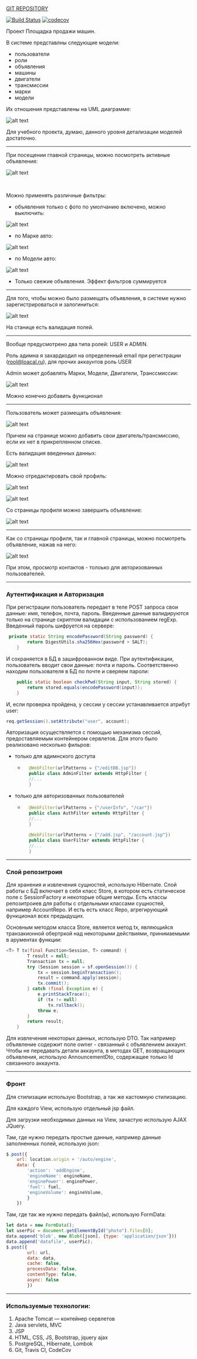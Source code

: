 [GIT REPOSITORY](https://github.com/i3acsi/job4j_carsales)

[![Build Status](https://travis-ci.com/i3acsi/job4j_carsales.svg?branch=main)](https://travis-ci.com/i3acsi/job4j_carsales)
[![codecov](https://codecov.io/gh/i3acsi/job4j_carsales/branch/main/graph/badge.svg?token=P7V3IJ2RLX)](https://codecov.io/gh/i3acsi/job4j_carsales)

Проект  Площадка продажи машин.

В системе представлны следующие модели:
 
+ пользователи
+ роли
+ объявления
+ машины
+ двигатели
+ трансмиссии
+ марки
+ модели

Их отношения представлены на UML диаграмме:

![alt text](img/uml.png "")

Для учебного проекта, думаю, данного уровня детализации моделей достаточно.
- - -

При посещении главной страницы, можно посмотреть активные объявления: 

![alt text](img/adList1.png "")

<br>

Можно применять различные фильтры:
 
* объявления только с фото по умолчанию включено, можно выключить:

![alt text](img/adList2-withNoPhoto.png "")

*  по Марке авто:

![alt text](img/adList3-byMark.png "")

*  по Модели авто:

![alt text](img/adList3-byModel.png "")

* Только свежие объявления. Эффект фильтров суммируется 
---

Для того, чтобы можно было размещать объявления, в системе нужно зарегистрироваться и залогиниться:

![alt text](img/log-reg.png "")

На станице есть валидация полей.

---
Вообще предусмотрено два типа ролей: USER и ADMIN.

Роль адимна я захардкодил на определенный email при регистрации (rool@loacal.ru), для прочих аккаунтов роль USER

Admin может добавлять Марки, Модели, Двигатели, Транссмиссии:

![alt text](img/editCars.png "")

Можно конечно добавить функционал

---

Пользователь может размещать объявления:

![alt text](img/editAd.png "")

Причем на странице можно добавить свои двигатель/трансмиссию, если их нет в прикрепленном списке.

Есть валидация введенных данных:

![alt text](img/adValidation.png "")

Можно отредактировать свой профиль:

![alt text](img/editUserProfile.png "")

![alt text](img/editUserProfile-2.png "")

Со страницы профиля можно завершить объявление:

![alt text](img/editUserProfile-comleteAd.png "")

---
Как со страницы профиля, так и главной страницы, можно посмотреть объявление, нажав на него:

![alt text](img/watchAd.png "")

При этом, просмотр контактов - толоько для авторизованных пользователей.

---
### Аутентификация и Авторизация

При регистрации пользователь передает в теле POST запроса свои данные: имя, телефон, почта, пароль.
Введенные данные валидируются только на странице скриптом валидации с использованием regExp. Введенный пароль шифруется на 
сервере:
```java
 private static String encodePassword(String password) {
        return DigestUtils.sha256Hex(password + SALT);
    }
```
И сохраняется в БД в зашифрованном виде. При аутентификации, пользователь вводит свои данные: почта и пароль.
Соответственно находим пользователя в БД по почте и сверяем пароли:
```java
    public static boolean checkPwd(String input, String stored) {
        return stored.equals(encodePassword(input));
    }
```
И, если проверка пройдена, у сессии у сессии устанавливается атрибут user:
```java
req.getSession().setAttribute("user", account);
```
Авторизация осуществляется с помощью механизма сессий, предоставляемым контейнером сервлетов.
Для этого было реализовано несколько фильров:
* только для адимнского доступа
    * ```java
        @WebFilter(urlPatterns = {"/editDB.jsp"})
        public class AdminFilter extends HttpFilter {
        //...
        }
        ```
* только для авторизованных пользователей
    * ```java
        @WebFilter(urlPatterns = {"/userInfo", "/car"})
        public class AuthFilter extends HttpFilter {
        //...
        }
        
        @WebFilter(urlPatterns = {"/add.jsp", "/account.jsp"})
        public class UserFilter extends HttpFilter {
        //...
        }
        ```
---

### Слой репозитроия

Для хранения и извлечения сущностей, использую Hibernate.
Слой работы с БД включает в себя класс Store, в котором есть статическое поле с SessionFactory и некоторые общие методы.
Есть классы репозитроиев для работы с отдельными классами сущностей, например AccountRepo. И есть есть класс Repo,
агрегирующий функционал всех предыдущих. 

Основным методом класса Store, является метод tx, являющийся транзакионной обертркой над некоторыми действиями, принимаемыми
в арументах функции:
```java
<T> T tx(final Function<Session, T> command) {
        T result = null;
        Transaction tx = null;
        try (Session session = sf.openSession()) {
            tx = session.beginTransaction();
            result = command.apply(session);
            tx.commit();
        } catch (final Exception e) {
            e.printStackTrace();
            if (tx != null)
                tx.rollback();
            throw e;
        }
        return result;
    }
```

Для извлечения некоторых данных, использую DTO. Так например объявление содержит поле owner - связанный с объявлением 
аккаунт. Чтобы не передавать детали аккаунта, в методах GET, возвращающих объявления, использую AnnouncementDto, 
содержащее только Id связанного аккаунта.

---

### Фронт

Для стилизации использую Bootstrap, а так же кастомную стилизацию.

Для каждого View, использую отдельный jsp файл.

Для загрузки необходимых данных на View, зачастую использую AJAX JQuery.

Там, где нужно передать простые данные, например данные заполненных полей, использую json:
```javascript
$.post({
    url: location.origin + '/auto/engine',
    data: {
        'action': 'addEngine',
        'engineName': engineName,
        'enginePower': enginePower,
        'fuel': fuel,
        'engineVolume': engineVolume,
        }
    })
```
Там, где так же нужно передать файл(ы), использую FormData:
```javascript
let data = new FormData();
let userPic = document.getElementById("photo").files[0];
data.append('blob', new Blob([json], {type: 'application/json'}))
data.append('datafile', userPic);
$.post({
        url: url,
        data: data,
        cache: false,
        processData: false,
        contentType: false,
        async: false
        })
```

 ---
 
###  Используемые технологии:
 1. Apache Tomcat — контейнер сервлетов
 2. Java servlets, MVC
 3. JSP
 4. HTML, CSS, JS, Bootstrap, jquery ajax
 5. PostgreSQL, Hibernate, Lombok 
 6. Git, Travis CI, CodeCov